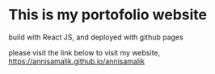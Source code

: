 # This is my portofolio website

build with React JS, and deployed with github pages

please visit the link below to visit my website,
https://annisamalik.github.io/annisamalik

